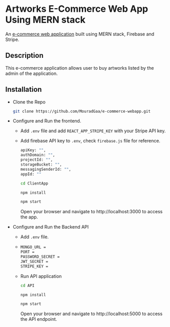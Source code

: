 # Artworks E-Commerce Web App Using MERN stack

An [e-commerce web application](https://magical-klepon-ac2c36.netlify.app/) built using MERN stack, Firebase and Stripe.

## Description

This e-commerce application allows user to buy artworks listed by the admin of the application.

## Installation

- Clone the Repo

    ```sh
    git clone https://github.com/MouradGaa/e-commerce-webapp.git
    ```

- Configure and Run the frontend.
  - Add `.env` file and add `REACT_APP_STRIPE_KEY` with your Stripe API key.
  - Add firebase API key to `.env`, check `firebase.js` file for reference.

    ```sh
    apiKey: "",
    authDomain: "",
    projectId: "",
    storageBucket: "",
    messagingSenderId: "",
    appId: ""
    ```
  
    ```sh
    cd ClientApp

    npm install

    npm start
    ```

    Open your browser and navigate to http://localhost:3000 to access the app.

- Configure and Run the Backend API
  - Add `.env` file.
  - 
    ```sh
    MONGO_URL = 
    PORT = 
    PASSWORD_SECRET = 
    JWT_SECRET = 
    STRIPE_KEY = 
    ```

  - Run API application
  
     ```sh
    cd API

    npm install

    npm start
    ```

    Open your browser and navigate to http://localhost:5000 to access the API endpoint.
